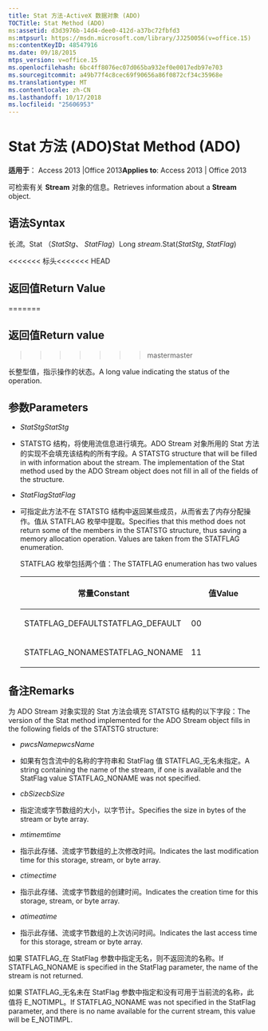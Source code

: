 ```yaml
---
title: Stat 方法-ActiveX 数据对象 (ADO)
TOCTitle: Stat Method (ADO)
ms:assetid: d3d3976b-14d4-dee0-412d-a37bc72fbfd3
ms:mtpsurl: https://msdn.microsoft.com/library/JJ250056(v=office.15)
ms:contentKeyID: 48547916
ms.date: 09/18/2015
mtps_version: v=office.15
ms.openlocfilehash: 6bc4ff8076ec07d065ba932ef0e0017edb97e703
ms.sourcegitcommit: a49b77f4c8cec69f90656a86f0872cf34c35968e
ms.translationtype: MT
ms.contentlocale: zh-CN
ms.lasthandoff: 10/17/2018
ms.locfileid: "25606953"
---
```

# <a name="stat-method-ado"></a><span data-ttu-id="83ecb-102">Stat 方法 (ADO)</span><span class="sxs-lookup"><span data-stu-id="83ecb-102">Stat Method (ADO)</span></span>


<span data-ttu-id="83ecb-103">**适用于**： Access 2013 |Office 2013</span><span class="sxs-lookup"><span data-stu-id="83ecb-103">**Applies to**: Access 2013 | Office 2013</span></span>

<span data-ttu-id="83ecb-104">可检索有关 **Stream** 对象的信息。</span><span class="sxs-lookup"><span data-stu-id="83ecb-104">Retrieves information about a **Stream** object.</span></span>

## <a name="syntax"></a><span data-ttu-id="83ecb-105">语法</span><span class="sxs-lookup"><span data-stu-id="83ecb-105">Syntax</span></span>

<span data-ttu-id="83ecb-106">长*流*。Stat （*StatStg*、 *StatFlag*）</span><span class="sxs-lookup"><span data-stu-id="83ecb-106">Long *stream*.Stat(*StatStg*, *StatFlag*)</span></span>

<span data-ttu-id="83ecb-107"><<<<<<< 标头</span><span class="sxs-lookup"><span data-stu-id="83ecb-107"><<<<<<< HEAD</span></span>
## <a name="return-value"></a><span data-ttu-id="83ecb-108">返回值</span><span class="sxs-lookup"><span data-stu-id="83ecb-108">Return Value</span></span>
=======
## <a name="return-value"></a><span data-ttu-id="83ecb-109">返回值</span><span class="sxs-lookup"><span data-stu-id="83ecb-109">Return value</span></span>
>>>>>>> <span data-ttu-id="83ecb-110">master</span><span class="sxs-lookup"><span data-stu-id="83ecb-110">master</span></span>

<span data-ttu-id="83ecb-111">长整型值，指示操作的状态。</span><span class="sxs-lookup"><span data-stu-id="83ecb-111">A long value indicating the status of the operation.</span></span>

## <a name="parameters"></a><span data-ttu-id="83ecb-112">参数</span><span class="sxs-lookup"><span data-stu-id="83ecb-112">Parameters</span></span>

  - <span data-ttu-id="83ecb-113">*StatStg*</span><span class="sxs-lookup"><span data-stu-id="83ecb-113">*StatStg*</span></span>

  - <span data-ttu-id="83ecb-p101">STATSTG 结构，将使用流信息进行填充。ADO Stream 对象所用的 Stat 方法的实现不会填充该结构的所有字段。</span><span class="sxs-lookup"><span data-stu-id="83ecb-p101">A STATSTG structure that will be filled in with information about the stream. The implementation of the Stat method used by the ADO Stream object does not fill in all of the fields of the structure.</span></span>

  - <span data-ttu-id="83ecb-116">*StatFlag*</span><span class="sxs-lookup"><span data-stu-id="83ecb-116">*StatFlag*</span></span>

  - <span data-ttu-id="83ecb-p102">可指定此方法不在 STATSTG 结构中返回某些成员，从而省去了内存分配操作。值从 STATFLAG 枚举中提取。</span><span class="sxs-lookup"><span data-stu-id="83ecb-p102">Specifies that this method does not return some of the members in the STATSTG structure, thus saving a memory allocation operation. Values are taken from the STATFLAG enumeration.</span></span>  
      
    <span data-ttu-id="83ecb-119">STATFLAG 枚举包括两个值：</span><span class="sxs-lookup"><span data-stu-id="83ecb-119">The STATFLAG enumeration has two values</span></span>
    
    <table>
    <colgroup>
    <col style="width: 50%" />
    <col style="width: 50%" />
    </colgroup>
    <thead>
    <tr class="header">
    <th><p><span data-ttu-id="83ecb-120">常量</span><span class="sxs-lookup"><span data-stu-id="83ecb-120">Constant</span></span></p></th>
    <th><p><span data-ttu-id="83ecb-121">值</span><span class="sxs-lookup"><span data-stu-id="83ecb-121">Value</span></span></p></th>
    </tr>
    </thead>
    <tbody>
    <tr class="odd">
    <td><p><span data-ttu-id="83ecb-122">STATFLAG_DEFAULT</span><span class="sxs-lookup"><span data-stu-id="83ecb-122">STATFLAG_DEFAULT</span></span></p></td>
    <td><p><span data-ttu-id="83ecb-123">0</span><span class="sxs-lookup"><span data-stu-id="83ecb-123">0</span></span></p></td>
    </tr>
    <tr class="even">
    <td><p><span data-ttu-id="83ecb-124">STATFLAG_NONAME</span><span class="sxs-lookup"><span data-stu-id="83ecb-124">STATFLAG_NONAME</span></span></p></td>
    <td><p><span data-ttu-id="83ecb-125">1</span><span class="sxs-lookup"><span data-stu-id="83ecb-125">1</span></span></p></td>
    </tr>
    </tbody>
    </table>


## <a name="remarks"></a><span data-ttu-id="83ecb-126">备注</span><span class="sxs-lookup"><span data-stu-id="83ecb-126">Remarks</span></span>

<span data-ttu-id="83ecb-127">为 ADO Stream 对象实现的 Stat 方法会填充 STATSTG 结构的以下字段：</span><span class="sxs-lookup"><span data-stu-id="83ecb-127">The version of the Stat method implemented for the ADO Stream object fills in the following fields of the STATSTG structure:</span></span>

  - <span data-ttu-id="83ecb-128">*pwcsName*</span><span class="sxs-lookup"><span data-stu-id="83ecb-128">*pwcsName*</span></span>

  - <span data-ttu-id="83ecb-129">如果有包含流中的名称的字符串和 StatFlag 值 STATFLAG\_无名未指定。</span><span class="sxs-lookup"><span data-stu-id="83ecb-129">A string containing the name of the stream, if one is available and the StatFlag value STATFLAG\_NONAME was not specified.</span></span>

  - <span data-ttu-id="83ecb-130">*cbSize*</span><span class="sxs-lookup"><span data-stu-id="83ecb-130">*cbSize*</span></span>

  - <span data-ttu-id="83ecb-131">指定流或字节数组的大小，以字节计。</span><span class="sxs-lookup"><span data-stu-id="83ecb-131">Specifies the size in bytes of the stream or byte array.</span></span>

  - <span data-ttu-id="83ecb-132">*mtime*</span><span class="sxs-lookup"><span data-stu-id="83ecb-132">*mtime*</span></span>

  - <span data-ttu-id="83ecb-133">指示此存储、流或字节数组的上次修改时间。</span><span class="sxs-lookup"><span data-stu-id="83ecb-133">Indicates the last modification time for this storage, stream, or byte array.</span></span>

  - <span data-ttu-id="83ecb-134">*ctime*</span><span class="sxs-lookup"><span data-stu-id="83ecb-134">*ctime*</span></span>

  - <span data-ttu-id="83ecb-135">指示此存储、流或字节数组的创建时间。</span><span class="sxs-lookup"><span data-stu-id="83ecb-135">Indicates the creation time for this storage, stream, or byte array.</span></span>

  - <span data-ttu-id="83ecb-136">*atime*</span><span class="sxs-lookup"><span data-stu-id="83ecb-136">*atime*</span></span>

  - <span data-ttu-id="83ecb-137">指示此存储、流或字节数组的上次访问时间。</span><span class="sxs-lookup"><span data-stu-id="83ecb-137">Indicates the last access time for this storage, stream or byte array.</span></span>

<span data-ttu-id="83ecb-138">如果 STATFLAG\_在 StatFlag 参数中指定无名，则不返回流的名称。</span><span class="sxs-lookup"><span data-stu-id="83ecb-138">If STATFLAG\_NONAME is specified in the StatFlag parameter, the name of the stream is not returned.</span></span>

<span data-ttu-id="83ecb-139">如果 STATFLAG\_无名未在 StatFlag 参数中指定和没有可用于当前流的名称，此值将 E\_NOTIMPL。</span><span class="sxs-lookup"><span data-stu-id="83ecb-139">If STATFLAG\_NONAME was not specified in the StatFlag parameter, and there is no name available for the current stream, this value will be E\_NOTIMPL.</span></span>

